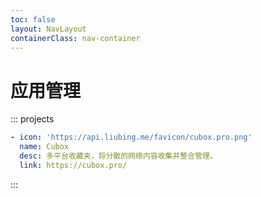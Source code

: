 ```yaml
---
toc: false
layout: NavLayout
containerClass: nav-container
---
```


# 应用管理

::: projects

```yaml
- icon: 'https://api.liubing.me/favicon/cubox.pro.png'
  name: Cubox
  desc: 多平台收藏夹，将分散的网络内容收集并整合管理。
  link: https://cubox.pro/
```

:::
